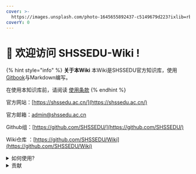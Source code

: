 ```yaml
---
cover: >-
  https://images.unsplash.com/photo-1645655892437-c5149679d223?ixlib=rb-4.0.3&ixid=M3wxMjA3fDB8MHxwaG90by1wYWdlfHx8fGVufDB8fHx8fA%3D%3D&auto=format&fit=crop&w=2532&q=80
coverY: 0
---
```

# 👋 欢迎访问 SHSSEDU-Wiki !

{% hint style="info" %}
**关于本Wiki** 本Wiki是SHSSEDU官方知识库，使用[Gitbook](https://gitbook.com)与Markdown编写。

在使用本知识库前，请阅读 [使用条款](policies/terms-of-use.md)
{% endhint %}

官方网站：[https://shssedu.ac.cn/](https://shssedu.ac.cn/)

官方邮箱：[admin@shssedu.ac.cn](mailto:admin@shssedu.ac.cn)

Github组：[https://github.com/SHSSEDU/](https://github.com/SHSSEDU/)

Wiki仓库 ：[https://github.com/SHSSEDU/Wiki](https://github.com/SHSSEDU/Wiki)

<details>

<summary>如何使用?</summary>

你可以在这里搜索寻找你需要的信息。

</details>

<details>

<summary>贡献</summary>

如果您想给本Wiki添加新的内容，请fork本项目 [https://github.com/SHSSEDU/Wiki](https://github.com/SHSSEDU/Wiki)，编辑完毕提交更改请求以供审核。我们将其进行审核。

**注意事项：**

1.请使用Markdown语法编写  [https://www.runoob.com/markdown/md-tutorial.html](https://www.runoob.com/markdown/md-tutorial.html)

2.新增markdown文件时，需要在 SUMMARY.md 中添加对应的索引（否则不能更新)

</details>
